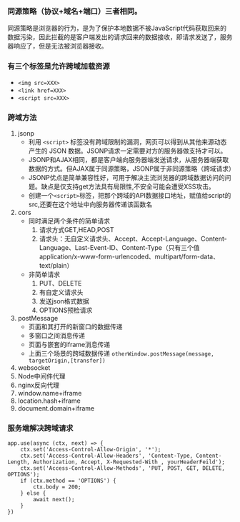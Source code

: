 ### 同源策略（协议+域名+端口）三者相同。
同源策略是浏览器的行为，是为了保护本地数据不被JavaScript代码获取回来的数据污染，因此拦截的是客户端发出的请求回来的数据接收，即请求发送了，服务器响应了，但是无法被浏览器接收。

### 有三个标签是允许跨域加载资源
- `<img src=XXX>`
- `<link href=XXX>`
- `<script src=XXX>`

### 跨域方法
1. jsonp
    - 利用 `<script>` 标签没有跨域限制的漏洞，网页可以得到从其他来源动态产生的 JSON 数据。JSONP请求一定需要对方的服务器做支持才可以。
    - JSONP和AJAX相同，都是客户端向服务器端发送请求，从服务器端获取数据的方式。但AJAX属于同源策略，JSONP属于非同源策略（跨域请求）
    - JSONP优点是简单兼容性好，可用于解决主流浏览器的跨域数据访问的问题。缺点是仅支持get方法具有局限性,不安全可能会遭受XSS攻击。
    - 创建一个`<script>`标签，把那个跨域的API数据接口地址，赋值给script的src,还要在这个地址中向服务器传递该函数名
2. cors
    - 同时满足两个条件的简单请求
        1. 请求方式GET,HEAD,POST
        2. 请求头：无自定义请求头、Accept、Accept-Language、Content-Language、Last-Event-ID、Content-Type（只有三个值application/x-www-form-urlencoded、multipart/form-data、text/plain）
    - 非简单请求
        1. PUT、DELETE
        2. 有自定义请求头
        3. 发送json格式数据
        4. OPTIONS预检请求
3. postMessage
    - 页面和其打开的新窗口的数据传递
    - 多窗口之间消息传递
    - 页面与嵌套的iframe消息传递
    - 上面三个场景的跨域数据传递
    `otherWindow.postMessage(message, targetOrigin,[transfer])`
4. websocket
5. Node中间件代理
6. nginx反向代理
7. window.name+iframe
8. location.hash+iframe
9. document.domain+iframe


### 服务端解决跨域请求
```
app.use(async (ctx, next) => {
    ctx.set('Access-Control-Allow-Origin', '*');
    ctx.set('Access-Control-Allow-Headers', 'Content-Type, Content-Length, Authorization, Accept, X-Requested-With , yourHeaderFeild');
    ctx.set('Access-Control-Allow-Methods', 'PUT, POST, GET, DELETE, OPTIONS');
    if (ctx.method == 'OPTIONS') {
        ctx.body = 200;
    } else {
        await next();
    }
})
```